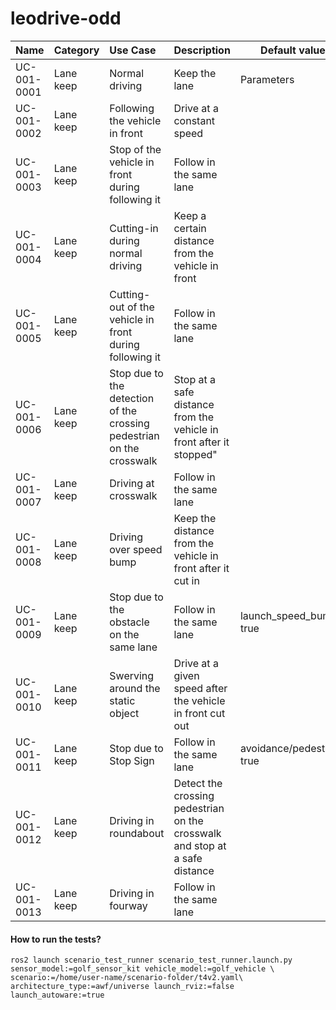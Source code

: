 # leodrive-odd



| Name             | Category   | Use Case                                                               | Description                                                                      | Default value             | Result       |
|------------------|------------|:-----------------------------------------------------------------------|----------------------------------------------------------------------------------|---------------------------|--------------|
| UC-	001-0001     | Lane keep  | Normal driving                                                         | Keep the lane                                                                    | Parameters                | WORKS FINE   |
| UC-	001-0002     | Lane keep  | Following the vehicle in front                                         | Drive at a constant speed                                                        |                           | WORKS FINE   |
| UC-	001-0003     | Lane keep  | Stop of the vehicle in front during following it                       | Follow in the same lane                                                          |                           | WORKS FINE   |
| UC-	001-0004     | Lane keep  | Cutting-in during normal driving                                       | Keep a certain distance from the vehicle in front                                |                           | WORKS FINE   |
| UC-	001-0005     | Lane keep  | Cutting-out of the vehicle in front during following it                | Follow in the same lane                                                          |                           | WORKS FINE   |
| UC-	001-0006     | Lane keep  | Stop due to the detection of the crossing pedestrian on the crosswalk  | Stop at a safe distance from the vehicle in front after it stopped"              |                           | WORKS FINE   |
| UC-	001-0007     | Lane keep  | Driving at crosswalk                                                   | Follow in the same lane                                                          |                           | WORKS FINE   |
| UC-	001-0008     | Lane keep  | Driving over speed bump                                                | Keep the distance from the vehicle in front after it cut in                      |                           | WORKS FINE   |
| UC-	001-0009     | Lane keep  | Stop due to the obstacle on the same lane                              | Follow in the same lane                                                          | launch_speed_bump: true   | WORKS FINE   |
| UC-	001-0010     | Lane keep  | Swerving around the static object                                      | Drive at a given speed after the vehicle in front cut out                        |                           | WORKS FINE   | 
| UC-	001-0011     | Lane keep  | Stop due to Stop Sign                                                  | Follow in the same lane                                                          | avoidance/pedestrian: true | WORKS FINE   |
| UC-	001-0012     | Lane keep  | Driving in roundabout                                                  | Detect the crossing pedestrian on the crosswalk and stop at a safe distance      |                           | WORKS FINE   |
| UC-	001-0013     | Lane keep  | Driving in fourway                                                     | Follow in the same lane                                                         |                           | WORKS FINE   |

#### How to run the tests?

`ros2 launch scenario_test_runner scenario_test_runner.launch.py sensor_model:=golf_sensor_kit vehicle_model:=golf_vehicle \
scenario:=/home/user-name/scenario-folder/t4v2.yaml\
architecture_type:=awf/universe launch_rviz:=false launch_autoware:=true`
